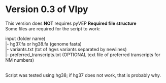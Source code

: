 # Version 0.3 of VIpy<Br>

This version does **NOT** requires pyVEP
**Required file structure**<br>
Some files are required for the script to work:<br>

input (folder name)<br>
  |- hg37.fa or hg38.fa (genome fasta)<br>
  |- variants.txt (txt of hgvs variants separated by newlines)<br>
  |- preferred_transcripts.txt (OPTIONAL text file of preferred transcripts for NM numbers)<br><br>
  
Script was tested using hg38; if hg37 does not work, that is probably why.
